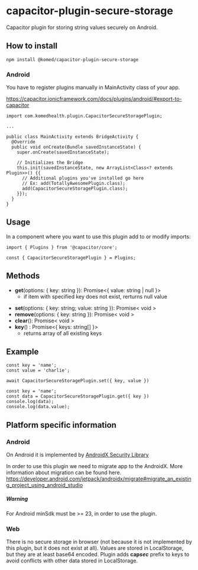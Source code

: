 # capacitor-plugin-secure-storage

Capacitor plugin for storing string values securely on Android.

## How to install

```
npm install @komed/capacitor-plugin-secure-storage
```

### Android

You have to register plugins manually in MainActivity class of your app.

https://capacitor.ionicframework.com/docs/plugins/android/#export-to-capacitor

```
import com.komedhealth.plugin.CapacitorSecureStoragePlugin;

...

public class MainActivity extends BridgeActivity {
  @Override
  public void onCreate(Bundle savedInstanceState) {
    super.onCreate(savedInstanceState);

    // Initializes the Bridge
    this.init(savedInstanceState, new ArrayList<Class<? extends Plugin>>() {{
      // Additional plugins you've installed go here
      // Ex: add(TotallyAwesomePlugin.class);
      add(CapacitorSecureStoragePlugin.class);
    }});
  }
}
```

## Usage

In a component where you want to use this plugin add to or modify imports:

```
import { Plugins } from '@capacitor/core';

const { CapacitorSecureStoragePlugin } = Plugins;
```

## Methods

- **get**(options: { key: string }): Promise<{ value: string | null }>
  - if item with specified key does not exist, rerturns null value

* **set**(options: { key: string; value: string }): Promise< void >
* **remove**(options: { key: string }): Promise< void >
* **clear**(): Promise< void >
* **key**() : Promise<{ keys: string[] }>
  - returns array of all existing keys

## Example

```
const key = 'name';
const value = 'charlie';

await CapacitorSecureStoragePlugin.set({ key, value })
```

```
const key = 'name';
const data = CapacitorSecureStoragePlugin.get({ key })
console.log(data);
console.log(data.value);
```

## Platform specific information

### Android

On Android it is implemented by [AndroidX Security Library](https://developer.android.com/reference/androidx/security/crypto/package-summary)

In order to use this plugin we need to migrate app to the AndroidX.
More information about migration can be found here.
https://developer.android.com/jetpack/androidx/migrate#migrate_an_existing_project_using_android_studio

##### Warning

For Android minSdk must be >= 23, in order to use the plugin.

### Web

There is no secure storage in browser (not because it is not implemented by this plugin, but it does not exist at all). Values are stored in LocalStorage, but they are at least base64 encoded. Plugin adds **cap*sec*** prefix to keys to avoid conflicts with other data stored in LocalStorage.
